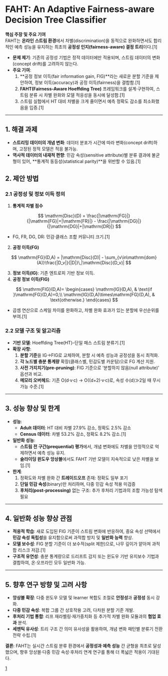 # FAHT: An Adaptive Fairness-aware Decision Tree Classifier

**핵심 주장 및 주요 기여**  
FAHT는 **온라인 스트림 환경**에서 차별(discrimination)을 동적으로 완화하면서도 합리적인 예측 성능을 유지하는 최초의 **공정성 인지(​fairness-aware) 결정 트리**이다.[1]
- **문제 제기**: 기존의 공정성 기법은 정적 데이터에만 적용되며, 스트림 데이터의 변화(concept drift)를 고려하지 않는다.  
- **주요 기여**:  
  1. **공정 정보 이득(fair information gain, FIG)**라는 새로운 분할 기준을 제안하여, 정보 이득(accuracy)과 공정 이득(fairness)을 결합함.[1]
  2. **FAHT(Fairness-Aware Hoeffding Tree)** 프레임워크를 설계·구현하여, 스트림 분류 시 차별 완화와 모델 적응성을 동시에 달성함.[1]
  3. 스트림 실험에서 HT 대비 차별을 크게 줄이면서 예측 정확도 감소를 최소화했음을 입증.[1]

***

## 1. 해결 과제  
- **스트리밍 데이터의 개념 변화**: 데이터 분포가 시간에 따라 변화(​concept drift)하며, 고정된 정적 모델은 적응 불가능.  
- **역사적 데이터의 내재적 편향**: 민감 속성(sensitive attribute)별 분류 결과에 불균형이 있어, **통계적 동등성(statistical parity)**을 위반할 수 있음.[1]

## 2. 제안 방법  
### 2.1 공정성 및 정보 이득 정의  
1. **통계적 차별 점수**  

$$
   \mathrm{Disc}(D) = \frac{|\mathrm{FG}|}{|\mathrm{FG}|+|\mathrm{FR}|} - \frac{|\mathrm{DG}|}{|\mathrm{DG}|+|\mathrm{DR}|}
   $$  
   
   - FG, FR, DG, DR: 민감·클래스 조합 커뮤니티 크기.[1]
2. **공정 이득(FG)**  
  
$$
   \mathrm{FG}(D,A) = |\mathrm{Disc}(D)| - \sum_{v\in\mathrm{dom}(A)}\frac{|D_v|}{|D|}\,|\mathrm{Disc}(D_v)|
   $$  

3. **정보 이득(IG)**: 기존 엔트로피 기반 정보 이득.  
4. **공정 정보 이득(FIG)**  

$$
   \mathrm{FIG}(D,A)=
   \begin{cases}
     \mathrm{IG}(D,A), & \text{if }\mathrm{FG}(D,A)=0,\\
     \mathrm{IG}(D,A)\times\mathrm{FG}(D,A), & \text{otherwise.}
   \end{cases}
   $$  
   
   - 곱셈 연산으로 스케일 차이를 완화하고, 차별 완화 효과가 있는 분할에 우선순위를 부여.[1]

### 2.2 모델 구조 및 알고리즘  
- **기반 모델**: Hoeffding Tree(HT)–단일 패스 스트림 분류기.[1]
- **확장 사항**:  
  1. **분할 기준**을 IG→FIG로 교체하여, 분할 시 예측 성능과 공정성을 동시 최적화.  
  2. **각 노드별 충분 통계량** 확장(클래스별, 민감도별 카운팅)으로 FG 계산 지원.  
  3. **사전 가지치기(pre-pruning)**: FIG 기준으로 ‘분할하지 않음(null attribute)’ 옵션과 비교.  
  4. **메모리 오버헤드**: 기존 O(d·v·c) → O((d+2)·v·c)로, 속성 수(d)≫2일 때 무시 가능 수준.[1]

***

## 3. 성능 향상 및 한계  
- **성능**:  
  - **Adult 데이터**: HT 대비 차별 27.9% 감소, 정확도 2.5% 감소  
  - **Census 데이터**: 차별 53.2% 감소, 정확도 8.2% 감소.[1]
- **일반화 성능**:  
  - **스트림 전 구간(prequential) 평가**에서, 개념 변화에도 차별을 안정적으로 억제하면서 예측 성능 유지.  
  - **슬라이딩 윈도우 앙상블**에서도 FAHT 기반 모델이 지속적으로 낮은 차별을 보임.[1]
- **한계**:  
  1. 정확도와 차별 완화 간 **트레이드오프** 존재: 정확도 일부 포기  
  2. **단일 민감 속성**(binary)만 처리하며, 다중 민감 속성 적용 미검증  
  3. **후처리(post-processing)** 없는 구조: 추가 후처리 기법과의 조합 가능성 탐색 필요  

***

## 4. 일반화 성능 향상 관점  
- **적응적 학습**: 새로 도입된 FIG 기준이 스트림 변화에 반응하여, 중요 속성 선택에서 **민감 속성 독립성**을 유지함으로써 과적합 방지 및 **일반화 능력** 향상.  
- **모델 보수성**: FIG 분할 기준이 더 보수적(split 제한)으로, 나무 깊이가 얕아져 과적합 리스크 저감.[1]
- **구조적 유연성**: 충분 통계량으로 드리프트 감지 또는 윈도우 기반 유지보수 기법과 결합하여, 온·오프라인 모두 일반화 가능.  

***

## 5. 향후 연구 방향 및 고려 사항  
- **앙상블 확장**: 다중 윈도우 모델 및 learner 복합도 조절로 **안정성**과 **공정성** 동시 강화.  
- **다중 민감 속성**: 복합 그룹 간 상호작용 고려, 다차원 분할 기준 개발.  
- **후처리 기법 통합**: 리프 재라벨링·재가중치화 등 추가적 차별 완화 모듈과의 **협업 효과** 분석.  
- **세멘틱 유사성**: 트리 구조 간 의미 유사성을 활용하여, 개념 변화 패턴별 분류기 전환 전략 수립.[1]

**결론**: FAHT는 실시간 스트림 분류 환경에서 **공정성과 예측 성능** 간 균형을 최초로 달성했으며, 향후 앙상블·다중 민감 속성·후처리 연계 연구를 통해 더 폭넓은 적용이 기대된다.

[1](https://ppl-ai-file-upload.s3.amazonaws.com/web/direct-files/attachments/65988149/29e90688-e3f4-4674-a255-66307c734275/1907.07237v1.pdf)

